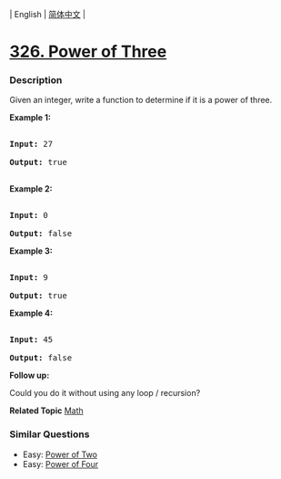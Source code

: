 | English | [简体中文](README.md) |

# [326. Power of Three](https://leetcode-cn.com/problems/power-of-three)
 ### Description
<p>Given an integer, write a function to determine if it is a power of three.</p>

<p><b>Example 1:</b></p>

<pre>
<strong>Input:</strong> 27
<strong>Output:</strong> true
</pre>

<p><b>Example 2:</b></p>

<pre>
<strong>Input:</strong> 0
<strong>Output:</strong> false</pre>

<p><b>Example 3:</b></p>

<pre>
<strong>Input:</strong> 9
<strong>Output:</strong> true</pre>

<p><b>Example 4:</b></p>

<pre>
<strong>Input:</strong> 45
<strong>Output:</strong> false</pre>

<p><b>Follow up:</b><br />
Could you do it without using any loop / recursion?</p>
**Related Topic**  [Math](https://leetcode-cn.com/tag/math) 

### Similar Questions
 - Easy:	[Power of Two](https://leetcode-cn.com/problems/power-of-two) 
 - Easy:	[Power of Four](https://leetcode-cn.com/problems/power-of-four) 
